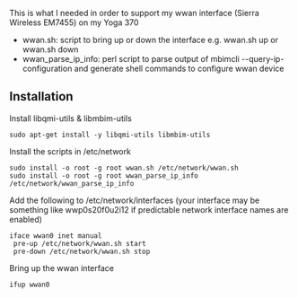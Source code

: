 This is what I needed in order to support my wwan interface (Sierra Wireless EM7455)
on my Yoga 370

* wwan.sh: script to bring up or down the interface e.g. wwan.sh up or wwan.sh down
* wwan_parse_ip_info: perl script to parse output of mbimcli --query-ip-configuration and generate shell commands to configure wwan device

Installation
------------

Install libqmi-utils & libmbim-utils

    sudo apt-get install -y libqmi-utils libmbim-utils

Install the scripts in /etc/network

    sudo install -o root -g root wwan.sh /etc/network/wwan.sh
    sudo install -o root -g root wwan_parse_ip_info /etc/network/wwan_parse_ip_info

Add the following to /etc/network/interfaces (your interface may be something like wwp0s20f0u2i12 if predictable network interface names are enabled)

    iface wwan0 inet manual
     pre-up /etc/network/wwan.sh start
     pre-down /etc/network/wwan.sh stop

Bring up the wwan interface

    ifup wwan0
